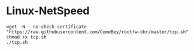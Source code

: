 # Linux-NetSpeed
```
wget -N --no-check-certificate "https://raw.githubusercontent.com/ComeBey/rootfw-bbr/master/tcp.sh"
chmod +x tcp.sh
./tcp.sh
```
